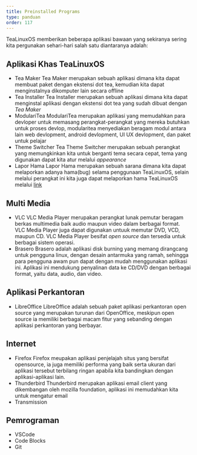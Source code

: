 ```yaml
---
title: Preinstalled Programs
type: panduan
order: 117
---
```

TeaLinuxOS memberikan beberapa aplikasi bawaan yang sekiranya sering kita pergunakan sehari-hari salah satu diantaranya adalah:

## Aplikasi Khas TeaLinuxOS
- Tea Maker
    Tea Maker merupakan sebuah aplikasi dimana kita dapat membuat paket dengan ekstensi dot tea, kemudian kita dapat menginstalnya dikomputer lain secara offline
- Tea Installer
    Tea Installer merupakan sebuah aplikasi dimana kita dapat menginstal aplikasi dengan ekstensi dot tea yang sudah dibuat dengan *Tea Maker*
- ModulariTea
    ModulariTea merupakan aplikasi yang memudahkan para devloper untuk memasang perangkat-perangkat yang mereka butuhkan untuk proses devlop, modularitea menyediakan beragam modul antara lain web devlopment, android devlopment, UI UX devlopment, dan paket untuk pelajar
- Theme Switcher
    Tea Theme Switcher merupakan sebuah perangkat yang memungkinkan kita untuk berganti tema secara cepat, tema yang digunakan dapat kita atur melalui *appearance*
- Lapor Hama
    Lapor Hama merupakan sebuah sarana dimana kita dapat melaporkan adanya hama(bug) selama penggunaan TeaLinuxOS, selain melalui perangkat ini kita juga dapat melaporkan hama TeaLinuxOS melalui [link](http://tealinuxos.org/lapor)

## Multi Media

- VLC
    VLC Media Player merupakan perangkat lunak pemutar beragam berkas multimedia baik audio maupun video dalam berbagai format. VLC Media Player juga dapat digunakan untuuk memutar DVD, VCD, maupun CD. VLC Media Player besifat *open source* dan tersedia untuk berbagai sistem operasi.
- Brasero
    Brasero adalah aplikasi disk burning yang memang dirangcang untuk pengguna linux, dengan desain antarmuka yang ramah, sehingga para pengguna awam pun dapat dengan mudah menggunakan aplikasi ini. Aplikasi ini mendukung penyalinan data ke CD/DVD dengan berbagai format, yaitu data, audio, dan video.

## Aplikasi Perkantoran

- LibreOffice
    LibreOffice adalah sebuah paket aplikasi perkantoran open source yang merupakan turunan dari OpenOffice, meskipun open source ia memiliki berbagai macam fitur yang sebanding dengan aplikasi perkantoran yang berbayar.

## Internet
- Firefox
    Firefox meupakan aplikasi penjelajah situs yang bersifat opensource, ia juga memiliki performa yang baik serta ukuran dari aplikasi tersebut terbilang ringan apabila kita bandingkan dengan aplikasi-aplikasi lain.
- Thunderbird
    Thunderbird merupakan aplikasi email client yang dikembangan oleh mozilla foundation, aplikasi ini memudahkan kita untuk mengatur email
- Transmission

## Pemrograman
- VSCode
- Code Blocks
- Git


